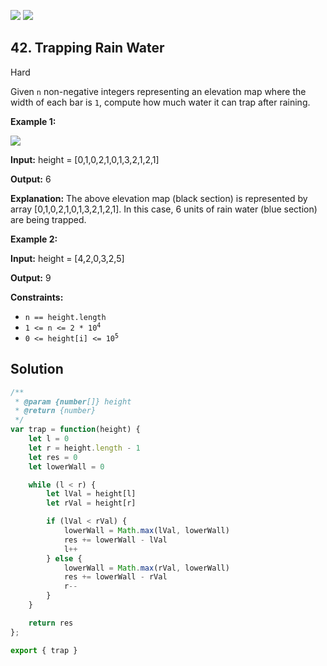 [![](https://img.shields.io/github/stars/LeetCode-in-JavaScript/LeetCode-in-JavaScript?label=Stars&style=flat-square)](https://github.com/LeetCode-in-JavaScript/LeetCode-in-JavaScript)
[![](https://img.shields.io/github/forks/LeetCode-in-JavaScript/LeetCode-in-JavaScript?label=Fork%20me%20on%20GitHub%20&style=flat-square)](https://github.com/LeetCode-in-JavaScript/LeetCode-in-JavaScript/fork)

## 42\. Trapping Rain Water

Hard

Given `n` non-negative integers representing an elevation map where the width of each bar is `1`, compute how much water it can trap after raining.

**Example 1:**

![](https://assets.leetcode.com/uploads/2018/10/22/rainwatertrap.png)

**Input:** height = [0,1,0,2,1,0,1,3,2,1,2,1]

**Output:** 6

**Explanation:** The above elevation map (black section) is represented by array [0,1,0,2,1,0,1,3,2,1,2,1]. In this case, 6 units of rain water (blue section) are being trapped.

**Example 2:**

**Input:** height = [4,2,0,3,2,5]

**Output:** 9

**Constraints:**

*   `n == height.length`
*   <code>1 <= n <= 2 * 10<sup>4</sup></code>
*   <code>0 <= height[i] <= 10<sup>5</sup></code>

## Solution

```javascript
/**
 * @param {number[]} height
 * @return {number}
 */
var trap = function(height) {
    let l = 0
    let r = height.length - 1
    let res = 0
    let lowerWall = 0

    while (l < r) {
        let lVal = height[l]
        let rVal = height[r]

        if (lVal < rVal) {
            lowerWall = Math.max(lVal, lowerWall)
            res += lowerWall - lVal
            l++
        } else {
            lowerWall = Math.max(rVal, lowerWall)
            res += lowerWall - rVal
            r--
        }
    }

    return res
};

export { trap }
```